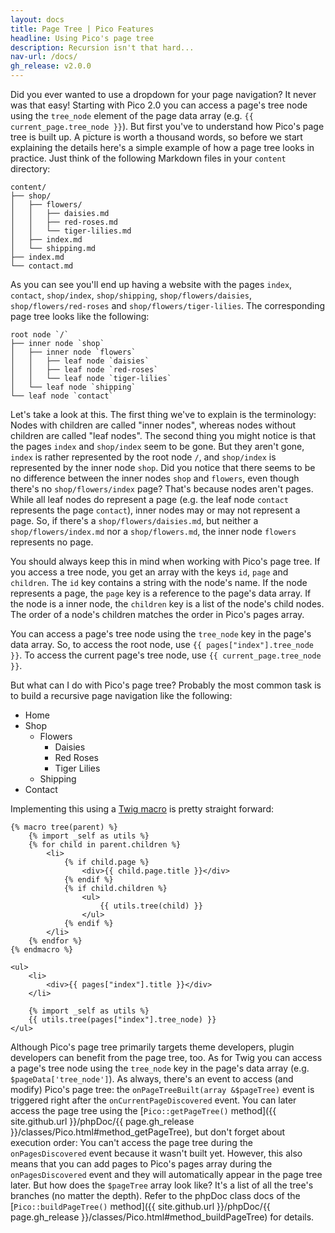 ```yaml
---
layout: docs
title: Page Tree | Pico Features
headline: Using Pico's page tree
description: Recursion isn't that hard...
nav-url: /docs/
gh_release: v2.0.0
---
```


Did you ever wanted to use a dropdown for your page navigation? It never was that easy! Starting with Pico 2.0 you can access a page's tree node using the `tree_node` element of the page data array (e.g. `{{ current_page.tree_node }}`). But first you've to understand how Pico's page tree is built up. A picture is worth a thousand words, so before we start explaining the details here's a simple example of how a page tree looks in practice. Just think of the following Markdown files in your `content` directory:

```
content/
├── shop/
│   ├── flowers/
│   │   ├── daisies.md
│   │   ├── red-roses.md
│   │   └── tiger-lilies.md
│   ├── index.md
│   └── shipping.md
├── index.md
└── contact.md
```

As you can see you'll end up having a website with the pages `index`, `contact`, `shop/index`, `shop/shipping`, `shop/flowers/daisies`, `shop/flowers/red-roses` and `shop/flowers/tiger-lilies`. The corresponding page tree looks like the following:

```
root node `/`
├── inner node `shop`
│   ├── inner node `flowers`
│   │   ├── leaf node `daisies`
│   │   ├── leaf node `red-roses`
│   │   └── leaf node `tiger-lilies`
│   └── leaf node `shipping`
└── leaf node `contact`
```

Let's take a look at this. The first thing we've to explain is the terminology: Nodes with children are called "inner nodes", whereas nodes without children are called "leaf nodes". The second thing you might notice is that the pages `index` and `shop/index` seem to be gone. But they aren't gone, `index` is rather represented by the root node `/`,  and `shop/index` is represented by the inner node `shop`. Did you notice that there seems to be no difference between the inner nodes `shop` and `flowers`, even though there's no `shop/flowers/index` page? That's because nodes aren't pages. While all leaf nodes do represent a page (e.g. the leaf node `contact` represents the page `contact`), inner nodes may or may not represent a page. So, if there's a `shop/flowers/daisies.md`, but neither a `shop/flowers/index.md` nor a `shop/flowers.md`, the inner node `flowers` represents no page.

You should always keep this in mind when working with Pico's page tree. If you access a tree node, you get an array with the keys `id`, `page` and `children`. The `id` key contains a string with the node's name. If the node represents a page, the `page` key is a reference to the page's data array. If the node is a inner node, the `children` key is a list of the node's child nodes. The order of a node's children matches the order in Pico's pages array.

You can access a page's tree node using the `tree_node` key in the page's data array. So, to access the root node, use `{{ pages["index"].tree_node }}`. To access the current page's tree node, use `{{ current_page.tree_node }}`.

But what can I do with Pico's page tree? Probably the most common task is to build a recursive page navigation like the following:

* Home
* Shop
  * Flowers
    * Daisies
    * Red Roses
    * Tiger Lilies
  * Shipping
* Contact

Implementing this using a [Twig macro](https://twig.symfony.com/doc/1.x/tags/macro.html) is pretty straight forward:

```twig
{% macro tree(parent) %}
    {% import _self as utils %}
    {% for child in parent.children %}
        <li>
            {% if child.page %}
                <div>{{ child.page.title }}</div>
            {% endif %}
            {% if child.children %}
                <ul>
                    {{ utils.tree(child) }}
                </ul>
            {% endif %}
        </li>
    {% endfor %}
{% endmacro %}

<ul>
    <li>
        <div>{{ pages["index"].title }}</div>
    </li>

    {% import _self as utils %}
    {{ utils.tree(pages["index"].tree_node) }}
</ul>
```

Although Pico's page tree primarily targets theme developers, plugin developers can benefit from the page tree, too. As for Twig you can access a page's tree node using the `tree_node` key in the page's data array (e.g. `$pageData['tree_node']`). As always, there's an event to access (and modify) Pico's page tree: the `onPageTreeBuilt(array &$pageTree)` event is triggered right after the `onCurrentPageDiscovered` event. You can later access the page tree using the [`Pico::getPageTree()` method]({{ site.github.url }}/phpDoc/{{ page.gh_release }}/classes/Pico.html#method_getPageTree), but don't forget about execution order: You can't access the page tree during the `onPagesDiscovered` event because it wasn't built yet. However, this also means that you can add pages to Pico's pages array during the `onPagesDiscovered` event and they will automatically appear in the page tree later. But how does the `$pageTree` array look like? It's a list of all the tree's branches (no matter the depth). Refer to the phpDoc class docs of the [`Pico::buildPageTree()` method]({{ site.github.url }}/phpDoc/{{ page.gh_release }}/classes/Pico.html#method_buildPageTree) for details.
